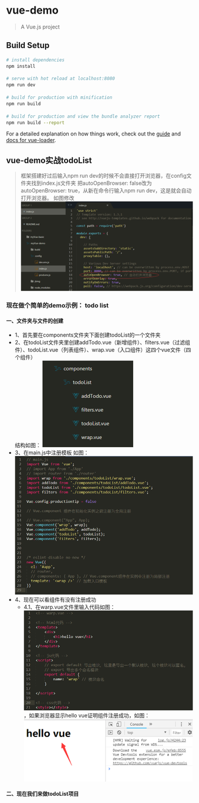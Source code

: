 # vue-demo

> A Vue.js project

## Build Setup

``` bash
# install dependencies
npm install

# serve with hot reload at localhost:8080
npm run dev

# build for production with minification
npm run build

# build for production and view the bundle analyzer report
npm run build --report
```

For a detailed explanation on how things work, check out the [guide](http://vuejs-templates.github.io/webpack/) and [docs for vue-loader](http://vuejs.github.io/vue-loader).


## vue-demo实战todoList

> 框架搭建好过后输入npm run dev的时候不会直接打开浏览器，在config文件夹找到index.js文件夹 把autoOpenBrowser: false改为autoOpenBrowser: true，从新在命令行输入npm run dev，这是就会自动打开浏览器。 如图修改 ![](jtimg/2.png)


### 现在做个简单的demo示例： todo list

#### 一、文件夹与文件的创建
* 1、首先要在components文件夹下面创建todoList的一个文件夹
* 2、在todoList文件夹里创建addTodo.vue（新增组件）、filters.vue（过滤组件）、todoList.vue（列表组件）、wrap.vue（入口组件）这四个vue文件（四个组件）  
结构如图： ![](jtimg/3.png)  
* 3、在main.js中注册模板  如图： ![](jtimg/6.png)
* 4、现在可以看组件有没有注册成功
	* 4.1、在warp.vue文件里输入代码如图： ![](jtimg/7.png)，如果浏览器显示hello vue证明组件注册成功，如图： ![](jtimg/8.png)


#### 二、现在我们来做todoList项目